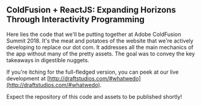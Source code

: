 ## ColdFusion + ReactJS: Expanding Horizons Through Interactivity Programming

Here lies the code that we'll be putting together at Adobe ColdFusion Summit 2018. It's the meat and potatoes of the website that we're actively developing to replace our dot com. It addresses all the main mechanics of the app without many of the pretty assets. The goal was to convey the key takeaways in digestible nuggets.

If you're itching for the full-fledged version, you can peek at our live development at [http://draftstudios.com/#whatwedo](http://draftstudios.com/#whatwedo).

Expect the repository of this code and assets to be published shortly!
